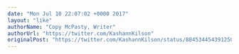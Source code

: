 ```yaml
---
date: "Mon Jul 10 22:07:02 +0000 2017"
layout: "like"
authorName: "Copy McPasty, Writer"
authorUrl: "https://twitter.com/KashannKilson"
originalPost: "https://twitter.com/KashannKilson/status/884534454391250944"
---
```


